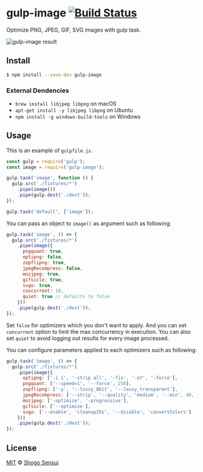 # gulp-image [![Build Status](https://travis-ci.org/1000ch/gulp-image.svg?branch=master)](https://travis-ci.org/1000ch/gulp-image)

Optimize PNG, JPEG, GIF, SVG images with gulp task.

![gulp-image result](https://raw.github.com/1000ch/gulp-image/master/screenshot/terminal.png)

## Install

```bash
$ npm install --save-dev gulp-image
```

### External Dendencies

- `brew install libjpeg libpng` on macOS
- `apt-get install -y libjpeg libpng` on Ubuntu
- `npm install -g windows-build-tools` on Windows

## Usage

This is an example of `gulpfile.js`.

```javascript
const gulp = require('gulp');
const image = require('gulp-image');

gulp.task('image', function () {
  gulp.src('./fixtures/*')
    .pipe(image())
    .pipe(gulp.dest('./dest'));
});

gulp.task('default', ['image']);
```

You can pass an object to `image()` as argument such as following:

```javascript
gulp.task('image', () => {
  gulp.src('./fixtures/*')
    .pipe(image({
      pngquant: true,
      optipng: false,
      zopflipng: true,
      jpegRecompress: false,
      mozjpeg: true,
      gifsicle: true,
      svgo: true,
      concurrent: 10,
      quiet: true // defaults to false
    }))
    .pipe(gulp.dest('./dest'));
});
```

Set `false` for optimizers which you don't want to apply. And you can set `concurrent` option to limit the max concurrency in execution.  You can also set `quiet` to avoid logging out results for every image processed.

You can configure parameters applied to each optimizers such as following:

```javascript
gulp.task('image', () => {
  gulp.src('./fixtures/*')
    .pipe(image({
      optipng: ['-i 1', '-strip all', '-fix', '-o7', '-force'],
      pngquant: ['--speed=1', '--force', 256],
      zopflipng: ['-y', '--lossy_8bit', '--lossy_transparent'],
      jpegRecompress: ['--strip', '--quality', 'medium', '--min', 40, '--max', 80],
      mozjpeg: ['-optimize', '-progressive'],
      gifsicle: ['--optimize'],
      svgo: ['--enable', 'cleanupIDs', '--disable', 'convertColors']
    }))
    .pipe(gulp.dest('./dest'));
});
```

## License

[MIT](https://1000ch.mit-license.org) © [Shogo Sensui](https://github.com/1000ch)
